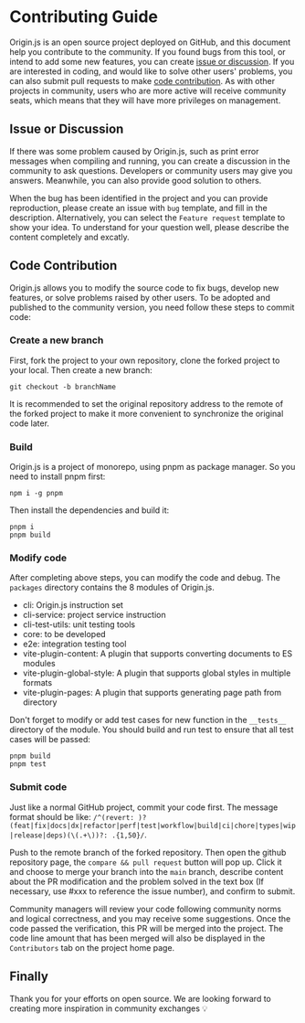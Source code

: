 # Contributing Guide

Origin.js is an open source project deployed on GitHub, and this document help you contribute to the community. If you found bugs from this tool, or intend to add some new features, you can create [issue or discussion](#issue-or-discussion). If you are interested in coding, and would like to solve other users' problems, you can also submit pull requests to make [code contribution](#code-contribution). As with other projects in community, users who are more active will receive community seats, which means that they will have more privileges on management.

## Issue or Discussion

If there was some problem caused by Origin.js, such as print error messages when compiling and running, you can create a discussion in the community to ask questions. Developers or community users may give you answers. Meanwhile, you can also provide good solution to others.

When the bug has been identified in the project and you can provide reproduction, please create an issue with `bug` template, and fill in the description. Alternatively, you can select the `Feature request` template to show your idea. To understand for your question well, please describe the content completely and excatly.

## Code Contribution

Origin.js allows you to modify the source code to fix bugs, develop new features, or solve problems raised by other users. To be adopted and published to the community version, you need follow these steps to commit code:

### Create a new branch

First, fork the project to your own repository, clone the forked project to your local. Then create a new branch:

```shell
git checkout -b branchName
```

It is recommended to set the original repository address to the remote of the forked project to make it more convenient to synchronize the original code later.

### Build

Origin.js is a project of monorepo, using pnpm as package manager. So you need to install pnpm first:

```shell
npm i -g pnpm
```

Then install the dependencies and build it:

```shell
pnpm i
pnpm build
```

### Modify code

After completing above steps, you can modify the code and debug. The `packages` directory contains the 8 modules of Origin.js.

- cli: Origin.js instruction set
- cli-service: project service instruction
- cli-test-utils: unit testing tools
- core: to be developed
- e2e: integration testing tool
- vite-plugin-content: A plugin that supports converting documents to ES modules
- vite-plugin-global-style: A plugin that supports global styles in multiple formats
- vite-plugin-pages: A plugin that supports generating page path from directory

Don't forget to modify or add test cases for new function in the `__tests__` directory of the module. You should build and run test to ensure that all test cases will be passed:

```shell
pnpm build
pnpm test
```

### Submit code

Just like a normal GitHub project, commit your code first. The message format should be like: `/^(revert: )?(feat|fix|docs|dx|refactor|perf|test|workflow|build|ci|chore|types|wip|release|deps)(\(.+\))?: .{1,50}/`.

Push to the remote branch of the forked repository. Then open the github repository page, the `compare && pull request` button will pop up. Click it and choose to merge your branch into the `main` branch, describe content about the PR modification and the problem solved in the text box (If necessary, use #xxx to reference the issue number), and confirm to submit.

Community managers will review your code following community norms and logical correctness, and you may receive some suggestions. Once the code passed the verification, this PR will be merged into the project. The code line amount that has been merged will also be displayed in the `Contributors` tab on the project home page.

## Finally

Thank you for your efforts on open source. We are looking forward to creating more inspiration in community exchanges 💡
